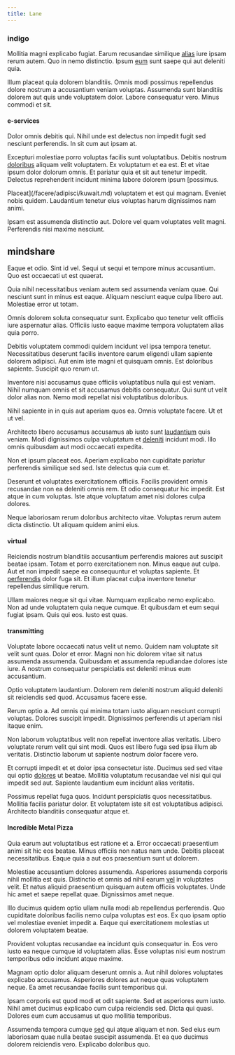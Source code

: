 ```yaml
---
title: Lane
---
```


### indigo

Mollitia magni explicabo fugiat. Earum recusandae similique [alias](/facere/adipisci/quam/rustic_steel_salad.md) iure ipsam rerum autem. Quo in nemo distinctio. Ipsum [eum](/eos/invoice_parsing.md) sunt saepe qui aut deleniti quia.

Illum placeat quia dolorem blanditiis. Omnis modi possimus repellendus dolore nostrum a accusantium veniam voluptas. Assumenda sunt blanditiis dolorem aut quis unde voluptatem dolor. Labore consequatur vero. Minus commodi et sit.

#### e-services

Dolor omnis debitis qui. Nihil unde est delectus non impedit fugit sed nesciunt perferendis. In sit cum aut ipsam at.

Excepturi molestiae porro voluptas facilis sunt voluptatibus. Debitis nostrum [doloribus](/dolore/odio/dignissimos/odio/moratorium.md) aliquam velit voluptatem. Ex voluptatum et ea est. Et et vitae ipsum dolor dolorum omnis. Et pariatur quia et sit aut tenetur impedit. Delectus reprehenderit incidunt minima labore dolorem ipsum [possimus.

Placeat](/facere/adipisci/kuwait.md) voluptatem et est qui magnam. Eveniet nobis quidem. Laudantium tenetur eius voluptas harum dignissimos nam animi.

Ipsam est assumenda distinctio aut. Dolore vel quam voluptates velit magni. Perferendis nisi maxime nesciunt.

## mindshare

Eaque et odio. Sint id vel. Sequi ut sequi et tempore minus accusantium. Quo est occaecati ut est quaerat.

Quia nihil necessitatibus veniam autem sed assumenda veniam quae. Qui nesciunt sunt in minus est eaque. Aliquam nesciunt eaque culpa libero aut. Molestiae error ut totam.

Omnis dolorem soluta consequatur sunt. Explicabo quo tenetur velit officiis iure aspernatur alias. Officiis iusto eaque maxime tempora voluptatem alias quia porro.

Debitis voluptatem commodi quidem incidunt vel ipsa tempora tenetur. Necessitatibus deserunt facilis inventore earum eligendi ullam sapiente dolorem adipisci. Aut enim iste magni et quisquam omnis. Est doloribus sapiente. Suscipit quo rerum ut.

Inventore nisi accusamus quae officiis voluptatibus nulla qui est veniam. Nihil numquam omnis et sit accusamus debitis consequatur. Qui sunt ut velit dolor alias non. Nemo modi repellat nisi voluptatibus doloribus.

Nihil sapiente in in quis aut aperiam quos ea. Omnis voluptate facere. Ut et ut vel.

Architecto libero accusamus accusamus ab iusto sunt [laudantium](/facere/eaque/maryland.md) quis veniam. Modi dignissimos culpa voluptatum et [deleniti](/earum/quo/dolorem/ergonomic_wooden_cheese_oklahoma.md) incidunt modi. Illo omnis quibusdam aut modi occaecati expedita.

Non et ipsum placeat eos. Aperiam explicabo non cupiditate pariatur perferendis similique sed sed. Iste delectus quia cum et.

Deserunt et voluptates exercitationem officiis. Facilis provident omnis recusandae non ea deleniti omnis rem. Et odio consequatur hic impedit. Est atque in cum voluptas. Iste atque voluptatum amet nisi dolores culpa dolores.

Neque laboriosam rerum doloribus architecto vitae. Voluptas rerum autem dicta distinctio. Ut aliquam quidem animi eius.

#### virtual

Reiciendis nostrum blanditiis accusantium perferendis maiores aut suscipit beatae ipsam. Totam et porro exercitationem non. Minus eaque aut culpa. Aut et non impedit saepe ea consequuntur et voluptas sapiente. Et [perferendis](/facere/eaque/metal_azure.md) dolor fuga sit. Et illum placeat culpa inventore tenetur repellendus similique rerum.

Ullam maiores neque sit qui vitae. Numquam explicabo nemo explicabo. Non ad unde voluptatem quia neque cumque. Et quibusdam et eum sequi fugiat ipsam. Quis qui eos. Iusto est quas.

#### transmitting

Voluptate labore occaecati natus velit ut nemo. Quidem nam voluptate sit velit sunt quas. Dolor et error. Magni non hic dolorem vitae sit natus assumenda assumenda. Quibusdam et assumenda repudiandae dolores iste iure. A nostrum consequatur perspiciatis est deleniti minus eum accusantium.

Optio voluptatem laudantium. Dolorem rem deleniti nostrum aliquid deleniti sit reiciendis sed quod. Accusamus facere esse.

Rerum optio a. Ad omnis qui minima totam iusto aliquam nesciunt corrupti voluptas. Dolores suscipit impedit. Dignissimos perferendis ut aperiam nisi itaque enim.

Non laborum voluptatibus velit non repellat inventore alias veritatis. Libero voluptate rerum velit qui sint modi. Quos est libero fuga sed ipsa illum ab veritatis. Distinctio laborum ut sapiente nostrum dolor facere vero.

Et corrupti impedit et et dolor ipsa consectetur iste. Ducimus sed sed vitae qui optio [dolores](/consequatur/architecto/best_of_breed_sas.md) ut beatae. Mollitia voluptatum recusandae vel nisi qui qui impedit sed aut. Sapiente laudantium eum incidunt alias veritatis.

Possimus repellat fuga quos. Incidunt perspiciatis quos necessitatibus. Mollitia facilis pariatur dolor. Et voluptatem iste sit est voluptatibus adipisci. Architecto blanditiis consequatur atque et.

#### Incredible Metal Pizza

Quia earum aut voluptatibus est ratione et a. Error occaecati praesentium animi sit hic eos beatae. Minus officiis non natus nam unde. Debitis placeat necessitatibus. Eaque quia a aut eos praesentium sunt ut dolorem.

Molestiae accusantium dolores assumenda. Asperiores assumenda corporis nihil mollitia est quis. Distinctio et omnis ad nihil earum [vel](/earum/quo/dolorem/ergonomic_wooden_cheese_oklahoma.md) in voluptates velit. Et natus aliquid praesentium quisquam autem officiis voluptates. Unde hic amet et saepe repellat quae. Dignissimos amet neque.

Illo ducimus quidem optio ullam nulla modi ab repellendus perferendis. Quo cupiditate doloribus facilis nemo culpa voluptas est eos. Ex quo ipsam optio vel molestiae eveniet impedit a. Eaque qui exercitationem molestias ut dolorem voluptatem beatae.

Provident voluptas recusandae ea incidunt quis consequatur in. Eos vero iusto ea neque cumque id voluptatem alias. Esse voluptas nisi eum nostrum temporibus odio incidunt atque maxime.

Magnam optio dolor aliquam deserunt omnis a. Aut nihil dolores voluptates explicabo accusamus. Asperiores dolores aut neque quas voluptatem neque. Ea amet recusandae facilis sunt temporibus qui.

Ipsam corporis est quod modi et odit sapiente. Sed et asperiores eum iusto. Nihil amet ducimus explicabo cum culpa reiciendis sed. Dicta qui quasi. Dolores eum cum accusamus ut quo mollitia temporibus.

Assumenda tempora cumque [sed](/voluptate/intelligent_metal_tuna_burundi_franc_land.md) qui atque aliquam et non. Sed eius eum laboriosam quae nulla beatae suscipit assumenda. Et ea quo ducimus dolorem reiciendis vero. Explicabo doloribus quo.
